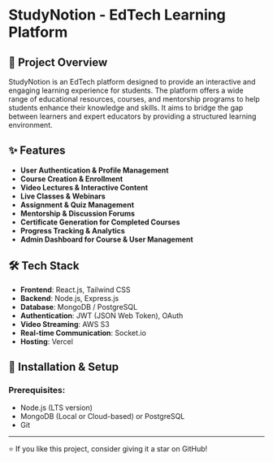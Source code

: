 # StudyNotion - EdTech Learning Platform

## 📌 Project Overview
StudyNotion is an EdTech platform designed to provide an interactive and engaging learning experience for students. The platform offers a wide range of educational resources, courses, and mentorship programs to help students enhance their knowledge and skills. It aims to bridge the gap between learners and expert educators by providing a structured learning environment.

## ✨ Features
- **User Authentication & Profile Management**
- **Course Creation & Enrollment**
- **Video Lectures & Interactive Content**
- **Live Classes & Webinars**
- **Assignment & Quiz Management**
- **Mentorship & Discussion Forums**
- **Certificate Generation for Completed Courses**
- **Progress Tracking & Analytics**
- **Admin Dashboard for Course & User Management**

## 🛠 Tech Stack
- **Frontend**: React.js, Tailwind CSS
- **Backend**: Node.js, Express.js
- **Database**: MongoDB / PostgreSQL
- **Authentication**: JWT (JSON Web Token), OAuth
- **Video Streaming**: AWS S3
- **Real-time Communication**: Socket.io
- **Hosting**: Vercel

## 🚀 Installation & Setup
### Prerequisites:
- Node.js (LTS version)
- MongoDB (Local or Cloud-based) or PostgreSQL
- Git
---
⭐ If you like this project, consider giving it a star on GitHub!

